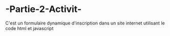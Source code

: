 # -Partie-2-Activit-
C'est un formulaire dynamique d'inscription dans un site internet utilisant le code html et javascript

